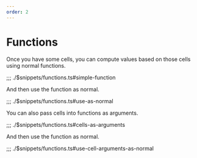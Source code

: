 ```yaml
---
order: 2
---
```


# Functions

Once you have some cells, you can compute values based on those cells using normal functions.

;;; ./$snippets/functions.ts#simple-function

And then use the function as normal.

;;; ./$snippets/functions.ts#use-as-normal

You can also pass cells into functions as arguments.

;;; ./$snippets/functions.ts#cells-as-arguments

And then use the function as normal.

;;; ./$snippets/functions.ts#use-cell-arguments-as-normal
